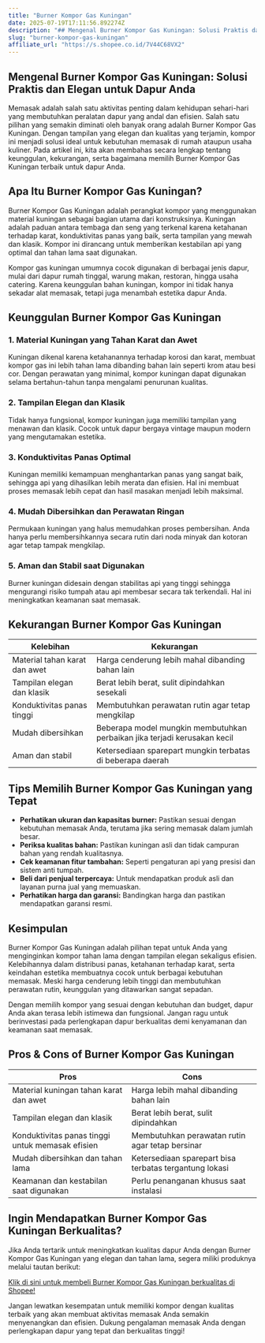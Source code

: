 ```yaml
---
title: "Burner Kompor Gas Kuningan"
date: 2025-07-19T17:11:56.892274Z
description: "## Mengenal Burner Kompor Gas Kuningan: Solusi Praktis dan Elegan untuk Dapur Anda..."
slug: "burner-kompor-gas-kuningan"
affiliate_url: "https://s.shopee.co.id/7V44C68VX2"
---
```

## Mengenal Burner Kompor Gas Kuningan: Solusi Praktis dan Elegan untuk Dapur Anda

Memasak adalah salah satu aktivitas penting dalam kehidupan sehari-hari yang membutuhkan peralatan dapur yang andal dan efisien. Salah satu pilihan yang semakin diminati oleh banyak orang adalah Burner Kompor Gas Kuningan. Dengan tampilan yang elegan dan kualitas yang terjamin, kompor ini menjadi solusi ideal untuk kebutuhan memasak di rumah ataupun usaha kuliner. Pada artikel ini, kita akan membahas secara lengkap tentang keunggulan, kekurangan, serta bagaimana memilih Burner Kompor Gas Kuningan terbaik untuk dapur Anda.

## Apa Itu Burner Kompor Gas Kuningan?

Burner Kompor Gas Kuningan adalah perangkat kompor yang menggunakan material kuningan sebagai bagian utama dari konstruksinya. Kuningan adalah paduan antara tembaga dan seng yang terkenal karena ketahanan terhadap karat, konduktivitas panas yang baik, serta tampilan yang mewah dan klasik. Kompor ini dirancang untuk memberikan kestabilan api yang optimal dan tahan lama saat digunakan.

Kompor gas kuningan umumnya cocok digunakan di berbagai jenis dapur, mulai dari dapur rumah tinggal, warung makan, restoran, hingga usaha catering. Karena keunggulan bahan kuningan, kompor ini tidak hanya sekadar alat memasak, tetapi juga menambah estetika dapur Anda.

## Keunggulan Burner Kompor Gas Kuningan

### 1. Material Kuningan yang Tahan Karat dan Awet

Kuningan dikenal karena ketahanannya terhadap korosi dan karat, membuat kompor gas ini lebih tahan lama dibanding bahan lain seperti krom atau besi cor. Dengan perawatan yang minimal, kompor kuningan dapat digunakan selama bertahun-tahun tanpa mengalami penurunan kualitas.

### 2. Tampilan Elegan dan Klasik

Tidak hanya fungsional, kompor kuningan juga memiliki tampilan yang menawan dan klasik. Cocok untuk dapur bergaya vintage maupun modern yang mengutamakan estetika.

### 3. Konduktivitas Panas Optimal

Kuningan memiliki kemampuan menghantarkan panas yang sangat baik, sehingga api yang dihasilkan lebih merata dan efisien. Hal ini membuat proses memasak lebih cepat dan hasil masakan menjadi lebih maksimal.

### 4. Mudah Dibersihkan dan Perawatan Ringan

Permukaan kuningan yang halus memudahkan proses pembersihan. Anda hanya perlu membersihkannya secara rutin dari noda minyak dan kotoran agar tetap tampak mengkilap.

### 5. Aman dan Stabil saat Digunakan

Burner kuningan didesain dengan stabilitas api yang tinggi sehingga mengurangi risiko tumpah atau api membesar secara tak terkendali. Hal ini meningkatkan keamanan saat memasak.

## Kekurangan Burner Kompor Gas Kuningan

| Kelebihan | Kekurangan |
|-----------|--------------|
| Material tahan karat dan awet | Harga cenderung lebih mahal dibanding bahan lain |
| Tampilan elegan dan klasik | Berat lebih berat, sulit dipindahkan sesekali |
| Konduktivitas panas tinggi | Membutuhkan perawatan rutin agar tetap mengkilap |
| Mudah dibersihkan | Beberapa model mungkin membutuhkan perbaikan jika terjadi kerusakan kecil |
| Aman dan stabil | Ketersediaan sparepart mungkin terbatas di beberapa daerah |

## Tips Memilih Burner Kompor Gas Kuningan yang Tepat

- **Perhatikan ukuran dan kapasitas burner:** Pastikan sesuai dengan kebutuhan memasak Anda, terutama jika sering memasak dalam jumlah besar.
- **Periksa kualitas bahan:** Pastikan kuningan asli dan tidak campuran bahan yang rendah kualitasnya.
- **Cek keamanan fitur tambahan:** Seperti pengaturan api yang presisi dan sistem anti tumpah.
- **Beli dari penjual terpercaya:** Untuk mendapatkan produk asli dan layanan purna jual yang memuaskan.
- **Perhatikan harga dan garansi:** Bandingkan harga dan pastikan mendapatkan garansi resmi.

## Kesimpulan

Burner Kompor Gas Kuningan adalah pilihan tepat untuk Anda yang menginginkan kompor tahan lama dengan tampilan elegan sekaligus efisien. Kelebihannya dalam distribusi panas, ketahanan terhadap karat, serta keindahan estetika membuatnya cocok untuk berbagai kebutuhan memasak. Meski harga cenderung lebih tinggi dan membutuhkan perawatan rutin, keunggulan yang ditawarkan sangat sepadan.

Dengan memilih kompor yang sesuai dengan kebutuhan dan budget, dapur Anda akan terasa lebih istimewa dan fungsional. Jangan ragu untuk berinvestasi pada perlengkapan dapur berkualitas demi kenyamanan dan keamanan saat memasak.

## Pros & Cons of Burner Kompor Gas Kuningan

| Pros | Cons |
|-------|--------|
| Material kuningan tahan karat dan awet | Harga lebih mahal dibanding bahan lain |
| Tampilan elegan dan klasik | Berat lebih berat, sulit dipindahkan |
| Konduktivitas panas tinggi untuk memasak efisien | Membutuhkan perawatan rutin agar tetap bersinar |
| Mudah dibersihkan dan tahan lama | Ketersediaan sparepart bisa terbatas tergantung lokasi |
| Keamanan dan kestabilan saat digunakan | Perlu penanganan khusus saat instalasi |

## Ingin Mendapatkan Burner Kompor Gas Kuningan Berkualitas?

Jika Anda tertarik untuk meningkatkan kualitas dapur Anda dengan Burner Kompor Gas Kuningan yang elegan dan tahan lama, segera miliki produknya melalui tautan berikut: 

[Klik di sini untuk membeli Burner Kompor Gas Kuningan berkualitas di Shopee!](https://s.shopee.co.id/7V44C68VX2)

Jangan lewatkan kesempatan untuk memiliki kompor dengan kualitas terbaik yang akan membuat aktivitas memasak Anda semakin menyenangkan dan efisien. Dukung pengalaman memasak Anda dengan perlengkapan dapur yang tepat dan berkualitas tinggi!